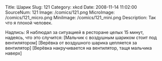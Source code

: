 Title: Шарик 
Slug: 121 
Category: xkcd 
Date: 2008-11-14 11:02:00 
SourceNum: 121 
Image: /comics/121.png 
MicroImage: /comics/121_micro.png 
MiniImage: /comics/121_mini.png 
Description: Так что я плохой человек. 

Надпись: Я наблюдал за ситуацией в ресторане целых 15 минут, надеясь, что это случится:
[Мальчик с воздушным шариком стоит под вентилятором]
[Верёвка от воздушного шарика цепляется за вентилятор]
[Верёвка накручивается на вентилятор, тащя мальчика наверх]